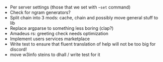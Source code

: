 - Per server settings (those that we set with `~set` command)
- Check for ngram generators?
- Split chain into 3 mods: cache, chain and possibly move general stuff to lib
- Replace argparse to something less boring (clap?)
- Amadeus rs: greeting check needs optimization
- Implement users services marketplace
- Write test to ensure that fluent translation of help will not be too big for discord!
- move w3info steins to dhall / write test for it
